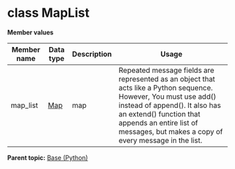 # class MapList

 **Member values** 

|Member name|Data type|Description|Usage|
|-----------|---------|-----------|-----|
|map\_list| [Map](Map.md#)|map|Repeated message fields are represented as an object that acts like a Python sequence. However, You must use add\(\) instead of append\(\). It also has an extend\(\) function that appends an entire list of messages, but makes a copy of every message in the list.|

**Parent topic:** [Base \(Python\)](../../summary_pages/Base.md)

